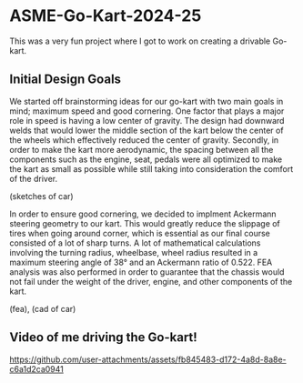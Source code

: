 # ASME-Go-Kart-2024-25
This was a very fun project where I got to work on creating a drivable Go-kart.

## Initial Design Goals
We started off brainstorming ideas for our go-kart with two main goals in mind; maximum speed and good cornering. One factor that plays a 
major role in speed is having a low center of gravity. The design had downward welds that would lower the middle section of the kart below
the center of the wheels which effectively reduced the center of gravity. Secondly, in order to make the kart more aerodynamic, the spacing
between all the components such as the engine, seat, pedals were all optimized to make the kart as small as possible while still taking into 
consideration the comfort of the driver. 

(sketches of car)

In order to ensure good cornering, we decided to implment Ackermann steering geometry to our kart. This would greatly reduce the slippage of tires 
when going around corner, which is essential as our final course consisted of a lot of sharp turns. A lot of mathematical calculations involving
the turning radius, wheelbase, wheel radius resulted in a maximum steering angle of 38° and an Ackermann ratio of 0.522. FEA analysis was also 
performed in order to guarantee that the chassis would not fail under the weight of the driver, engine, and other components of the kart. 

(fea), (cad of car)



## Video of me driving the Go-kart!

https://github.com/user-attachments/assets/fb845483-d172-4a8d-8a8e-c6a1d2ca0941

